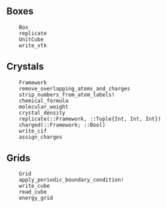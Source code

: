 
<a id='Boxes-1'></a>

## Boxes


```
    Box
    replicate
    UnitCube
    write_vtk
```


<a id='Crystals-1'></a>

## Crystals


```
    Framework
    remove_overlapping_atoms_and_charges
    strip_numbers_from_atom_labels!
    chemical_formula
    molecular_weight
    crystal_density
    replicate(::Framework, ::Tuple{Int, Int, Int})
    charged(::Framework; ::Bool)
    write_cif
    assign_charges
```


<a id='Grids-1'></a>

## Grids


```
    Grid
    apply_periodic_boundary_condition!
    write_cube
    read_cube
    energy_grid
```

